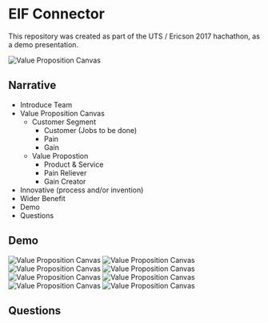 # EIF Connector

This repository was created as part of the UTS / Ericson 2017 hachathon, as a demo presentation.

![Value Proposition Canvas](https://github.com/millergarym/eif-connector/raw/master/talks/sample-business-model-canvas.jpg)

## Narrative
* Introduce Team
* Value Proposition Canvas
  * Customer Segment
    * Customer (Jobs to be done)
    * Pain
    * Gain
  * Value Propostion
    * Product & Service
    * Pain Reliever
    * Gain Creator
* Innovative (process and/or invention)
* Wider Benefit
* Demo
* Questions

## Demo

![Value Proposition Canvas](https://github.com/millergarym/eif-connector/raw/master/talks/image1.png)
![Value Proposition Canvas](https://github.com/millergarym/eif-connector/raw/master/talks/image2.png)
![Value Proposition Canvas](https://github.com/millergarym/eif-connector/raw/master/talks/image3.png)
![Value Proposition Canvas](https://github.com/millergarym/eif-connector/raw/master/talks/image4.png)
![Value Proposition Canvas](https://github.com/millergarym/eif-connector/raw/master/talks/image5.png)
![Value Proposition Canvas](https://github.com/millergarym/eif-connector/raw/master/talks/image6.png)
![Value Proposition Canvas](https://github.com/millergarym/eif-connector/raw/master/talks/image8.png)
![Value Proposition Canvas](https://github.com/millergarym/eif-connector/raw/master/talks/image7.png)

## Questions
